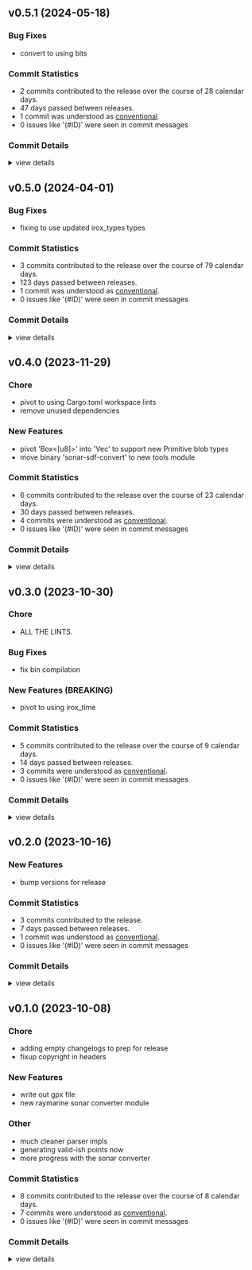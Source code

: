 

## v0.5.1 (2024-05-18)

### Bug Fixes

 - <csr-id-425a8bc6dcb9263c694d326f1e4ad122d10dcd24/> convert to using bits

### Commit Statistics

<csr-read-only-do-not-edit/>

 - 2 commits contributed to the release over the course of 28 calendar days.
 - 47 days passed between releases.
 - 1 commit was understood as [conventional](https://www.conventionalcommits.org).
 - 0 issues like '(#ID)' were seen in commit messages

### Commit Details

<csr-read-only-do-not-edit/>

<details><summary>view details</summary>

 * **Uncategorized**
    - Release irox-raymarine-sonar v0.5.1 ([`6bb635f`](https://github.com/spmadden/irox/commit/6bb635f197f3465dee1a8f8f5e8fc821e20e6741))
    - Convert to using bits ([`425a8bc`](https://github.com/spmadden/irox/commit/425a8bc6dcb9263c694d326f1e4ad122d10dcd24))
</details>

## v0.5.0 (2024-04-01)

### Bug Fixes

 - <csr-id-401f028c7aeb952515d38b9b3df5d1b11a5b9a96/> fixing to use updated irox_types types

### Commit Statistics

<csr-read-only-do-not-edit/>

 - 3 commits contributed to the release over the course of 79 calendar days.
 - 123 days passed between releases.
 - 1 commit was understood as [conventional](https://www.conventionalcommits.org).
 - 0 issues like '(#ID)' were seen in commit messages

### Commit Details

<csr-read-only-do-not-edit/>

<details><summary>view details</summary>

 * **Uncategorized**
    - Release irox-raymarine-sonar v0.5.0 ([`93846d6`](https://github.com/spmadden/irox/commit/93846d6f3433970808647b548c3bd2bff4c2222c))
    - Fixing to use updated irox_types types ([`401f028`](https://github.com/spmadden/irox/commit/401f028c7aeb952515d38b9b3df5d1b11a5b9a96))
    - Release irox-tools v0.5.0, safety bump 17 crates ([`a46e9e2`](https://github.com/spmadden/irox/commit/a46e9e2da699f6ccd3a85b660014f0e15e59c0d0))
</details>

## v0.4.0 (2023-11-29)

<csr-id-88ebfb5deea5508ca54f4aaab62f6fd5a36f531c/>
<csr-id-8dac28062fabe59a155f04de03a0f2429a655f6a/>

### Chore

 - <csr-id-88ebfb5deea5508ca54f4aaab62f6fd5a36f531c/> pivot to using Cargo.toml workspace lints
 - <csr-id-8dac28062fabe59a155f04de03a0f2429a655f6a/> remove unused dependencies

### New Features

 - <csr-id-934f860fc30602a8f94d12ae1c4763bf0123ea9a/> pivot 'Box<[u8]>' into 'Vec<u8>' to support new Primitive blob types
 - <csr-id-04061265a09ff431305834d70ec8cf0a1992ddd1/> move binary 'sonar-sdf-convert' to new tools module

### Commit Statistics

<csr-read-only-do-not-edit/>

 - 6 commits contributed to the release over the course of 23 calendar days.
 - 30 days passed between releases.
 - 4 commits were understood as [conventional](https://www.conventionalcommits.org).
 - 0 issues like '(#ID)' were seen in commit messages

### Commit Details

<csr-read-only-do-not-edit/>

<details><summary>view details</summary>

 * **Uncategorized**
    - Release irox-raymarine-sonar v0.4.0 ([`6715217`](https://github.com/spmadden/irox/commit/6715217edd52577630485a4e389cf8bfa9bb6c35))
    - Pivot to using Cargo.toml workspace lints ([`88ebfb5`](https://github.com/spmadden/irox/commit/88ebfb5deea5508ca54f4aaab62f6fd5a36f531c))
    - Pivot 'Box<[u8]>' into 'Vec<u8>' to support new Primitive blob types ([`934f860`](https://github.com/spmadden/irox/commit/934f860fc30602a8f94d12ae1c4763bf0123ea9a))
    - Remove unused dependencies ([`8dac280`](https://github.com/spmadden/irox/commit/8dac28062fabe59a155f04de03a0f2429a655f6a))
    - Move binary 'sonar-sdf-convert' to new tools module ([`0406126`](https://github.com/spmadden/irox/commit/04061265a09ff431305834d70ec8cf0a1992ddd1))
    - Release irox-tools v0.3.2, irox-time v0.3.0, irox-log v0.1.0, safety bump 8 crates ([`9c08793`](https://github.com/spmadden/irox/commit/9c0879320a17a94fa7a4169426de4d9d3b62395e))
</details>

## v0.3.0 (2023-10-30)

<csr-id-3840427bd226f4fea576053351b0244bf817e55b/>

### Chore

 - <csr-id-3840427bd226f4fea576053351b0244bf817e55b/> ALL THE LINTS.

### Bug Fixes

 - <csr-id-5d8962f7ff00e6bd0891fbe41c2acaf87f9cf279/> fix bin compilation

### New Features (BREAKING)

 - <csr-id-ebe68cb801f6af77b4782cdba0827bdda802db1d/> pivot to using irox_time

### Commit Statistics

<csr-read-only-do-not-edit/>

 - 5 commits contributed to the release over the course of 9 calendar days.
 - 14 days passed between releases.
 - 3 commits were understood as [conventional](https://www.conventionalcommits.org).
 - 0 issues like '(#ID)' were seen in commit messages

### Commit Details

<csr-read-only-do-not-edit/>

<details><summary>view details</summary>

 * **Uncategorized**
    - Release irox-raymarine-sonar v0.3.0 ([`2db089f`](https://github.com/spmadden/irox/commit/2db089f40b072aa3eff9570ad14c6b5b2216eeac))
    - Release irox-tools v0.3.0, safety bump 12 crates ([`eb83b27`](https://github.com/spmadden/irox/commit/eb83b27b20c23e51e5b0fc3b7b3704e2c03af46c))
    - Fix bin compilation ([`5d8962f`](https://github.com/spmadden/irox/commit/5d8962f7ff00e6bd0891fbe41c2acaf87f9cf279))
    - ALL THE LINTS. ([`3840427`](https://github.com/spmadden/irox/commit/3840427bd226f4fea576053351b0244bf817e55b))
    - Pivot to using irox_time ([`ebe68cb`](https://github.com/spmadden/irox/commit/ebe68cb801f6af77b4782cdba0827bdda802db1d))
</details>

## v0.2.0 (2023-10-16)

### New Features

 - <csr-id-8dc3f98d6b32d735c009468feb0ba32dc367d49a/> bump versions for release

### Commit Statistics

<csr-read-only-do-not-edit/>

 - 3 commits contributed to the release.
 - 7 days passed between releases.
 - 1 commit was understood as [conventional](https://www.conventionalcommits.org).
 - 0 issues like '(#ID)' were seen in commit messages

### Commit Details

<csr-read-only-do-not-edit/>

<details><summary>view details</summary>

 * **Uncategorized**
    - Release irox-carto v0.3.0, irox-csv v0.3.0, irox-egui-extras v0.3.0, irox-gpx v0.2.0, irox-influxdb_v1 v0.3.0, irox-nmea0183 v0.2.0, irox-raymarine-sonar v0.2.0, irox-time v0.1.0, irox-winlocation-api v0.2.0, irox v0.3.0 ([`dfa6258`](https://github.com/spmadden/irox/commit/dfa6258b8f93f6d27b85d2f3f4e209599a8168ad))
    - Release irox-units v0.3.0, irox-carto v0.3.0, irox-csv v0.3.0, irox-egui-extras v0.3.0, irox-gpx v0.2.0, irox-influxdb_v1 v0.3.0, irox-nmea0183 v0.2.0, irox-raymarine-sonar v0.2.0, irox-time v0.1.0, irox-winlocation-api v0.2.0, irox v0.3.0, safety bump 2 crates ([`a6c0a5f`](https://github.com/spmadden/irox/commit/a6c0a5fcfc4070b8cbc1442192b7eaef275e80f2))
    - Bump versions for release ([`8dc3f98`](https://github.com/spmadden/irox/commit/8dc3f98d6b32d735c009468feb0ba32dc367d49a))
</details>

## v0.1.0 (2023-10-08)

<csr-id-8b615cc2bb578961c2cd8895814932c9d84ee294/>
<csr-id-6044deb9138bcdad7cf892d1fe25e6ee84d4db04/>
<csr-id-17196e558011bd32abec2109a01e9add4b829d78/>
<csr-id-461eab91332d6e02eb32cef638fdd1bc67668c3b/>
<csr-id-f8344d4d68301e9f5d5769ee5b44e0f620de9b7d/>

### Chore

 - <csr-id-8b615cc2bb578961c2cd8895814932c9d84ee294/> adding empty changelogs to prep for release
 - <csr-id-6044deb9138bcdad7cf892d1fe25e6ee84d4db04/> fixup copyright in headers

### New Features

 - <csr-id-a698240b8770f73bbd3bdae71583818d86271764/> write out gpx file
 - <csr-id-4ae68a2a460674837bc8ff4cf7282ae69e60bbbc/> new raymarine sonar converter module

### Other

 - <csr-id-17196e558011bd32abec2109a01e9add4b829d78/> much cleaner parser impls
 - <csr-id-461eab91332d6e02eb32cef638fdd1bc67668c3b/> generating valid-ish points now
 - <csr-id-f8344d4d68301e9f5d5769ee5b44e0f620de9b7d/> more progress with the sonar converter

### Commit Statistics

<csr-read-only-do-not-edit/>

 - 8 commits contributed to the release over the course of 8 calendar days.
 - 7 commits were understood as [conventional](https://www.conventionalcommits.org).
 - 0 issues like '(#ID)' were seen in commit messages

### Commit Details

<csr-read-only-do-not-edit/>

<details><summary>view details</summary>

 * **Uncategorized**
    - Release irox-tools v0.2.1, irox-carto v0.2.1, irox-egui-extras v0.2.1, irox-gpx v0.1.0, irox-types v0.2.1, irox-structs_derive v0.2.1, irox-raymarine-sonar v0.1.0, irox-stats v0.2.1, irox-winlocation-api v0.1.1, irox v0.2.1 ([`68d770b`](https://github.com/spmadden/irox/commit/68d770bb78abe49bf30364ca17ddb6f7bfda05d9))
    - Adding empty changelogs to prep for release ([`8b615cc`](https://github.com/spmadden/irox/commit/8b615cc2bb578961c2cd8895814932c9d84ee294))
    - Write out gpx file ([`a698240`](https://github.com/spmadden/irox/commit/a698240b8770f73bbd3bdae71583818d86271764))
    - Fixup copyright in headers ([`6044deb`](https://github.com/spmadden/irox/commit/6044deb9138bcdad7cf892d1fe25e6ee84d4db04))
    - Much cleaner parser impls ([`17196e5`](https://github.com/spmadden/irox/commit/17196e558011bd32abec2109a01e9add4b829d78))
    - Generating valid-ish points now ([`461eab9`](https://github.com/spmadden/irox/commit/461eab91332d6e02eb32cef638fdd1bc67668c3b))
    - More progress with the sonar converter ([`f8344d4`](https://github.com/spmadden/irox/commit/f8344d4d68301e9f5d5769ee5b44e0f620de9b7d))
    - New raymarine sonar converter module ([`4ae68a2`](https://github.com/spmadden/irox/commit/4ae68a2a460674837bc8ff4cf7282ae69e60bbbc))
</details>

